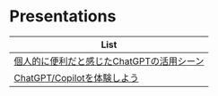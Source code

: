 # Presentations

| List |
| -- |
| [個人的に便利だと感じたChatGPTの活用シーン](./202305_javado/index.html) |
| [ChatGPT/Copilotを体験しよう](./202305_copilot/index.html) |